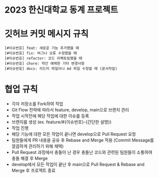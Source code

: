 # 2023 한신대학교 동계 프로젝트


# 깃허브 커밋 메시지 규칙
```
[#이슈번호] feat: 새로운 기능 추가했을 때
[#이슈번호] fix: 버그나 오류 수정했을 때
[#이슈번호] refactor: 코드 리팩토링했을 때
[#이슈번호] chore: 약간 애매한 기타 변경사항
[#이슈번호] docs: 리드미 파일이나 md 파일 수정할 때 (문서작업)
```

# 협업 규칙
* 각자 저장소를 Fork하여 작업
* Git Flow 전략에 따라서 feature, develop, main으로 브랜치 관리
* 작업 시작전에 해당 작업에 대한 이슈를 등록
* 브랜치를 생성 (ex. feature/#{이슈번호}-{간단한 설명})
* 작업 진행
* 해당 기능에 대한 모든 작업이 끝나면 develop으로 Pull Request 요청
* 팀원들에게 PR 내용을 공유 후 Rebase and Merge 적용 (Commit Message를 깔끔하게 관리하기 위해 채택)
* Pull Request 과정에서 충돌이 난 경우 충돌난 코드와 관련된 팀원들이 소통하여 충돌 해결 후 Merge
* develop에서 모든 작업이 끝난 후 main으로 Pull Request & Rebase and Merge 후 프로젝트 종료
